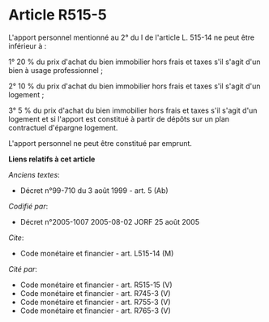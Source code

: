 # Article R515-5

L'apport personnel mentionné au 2° du I de l'article L. 515-14 ne peut être inférieur à :

1° 20 % du prix d'achat du bien immobilier hors frais et taxes s'il s'agit d'un bien à usage professionnel ;

2° 10 % du prix d'achat du bien immobilier hors frais et taxes s'il s'agit d'un logement ;

3° 5 % du prix d'achat du bien immobilier hors frais et taxes s'il s'agit d'un logement et si l'apport est constitué à partir
de dépôts sur un plan contractuel d'épargne logement.

L'apport personnel ne peut être constitué par emprunt.

**Liens relatifs à cet article**

_Anciens textes_:

  - Décret n°99-710 du 3 août 1999 - art. 5 (Ab)

_Codifié par_:

  - Décret n°2005-1007 2005-08-02 JORF 25 août 2005

_Cite_:

  - Code monétaire et financier - art. L515-14 (M)

_Cité par_:

  - Code monétaire et financier - art. R515-15 (V)
  - Code monétaire et financier - art. R745-3 (V)
  - Code monétaire et financier - art. R755-3 (V)
  - Code monétaire et financier - art. R765-3 (V)
